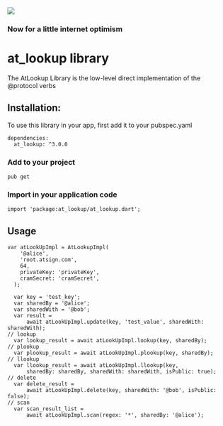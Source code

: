 <img src="https://atsign.dev/assets/img/@developersmall.png?sanitize=true">

### Now for a little internet optimism

# at_lookup library
The AtLookup Library is the low-level direct implementation of the @protocol verbs

## Installation:
To use this library in your app, first add it to your pubspec.yaml
```  
dependencies:
  at_lookup: ^3.0.0
```
### Add to your project 
```
pub get 
```
### Import in your application code
```
import 'package:at_lookup/at_lookup.dart';
```
## Usage
```
var atLookUpImpl = AtLookupImpl(
    '@alice',
    'root.atsign.com',
    64,
    privateKey: 'privateKey',
    cramSecret: 'cramSecret',
  );

  var key = 'test_key';
  var sharedBy = '@alice';
  var sharedWith = '@bob';
  var result =
      await atLookUpImpl.update(key, 'test_value', sharedWith: sharedWith);
// lookup
  var lookup_result = await atLookUpImpl.lookup(key, sharedBy);
// plookup
  var plookup_result = await atLookUpImpl.plookup(key, sharedBy);
// llookup
  var llookup_result = await atLookUpImpl.llookup(key,
      sharedBy: sharedBy, sharedWith: sharedWith, isPublic: true);
// delete
  var delete_result =
      await atLookUpImpl.delete(key, sharedWith: '@bob', isPublic: false);
// scan
  var scan_result_list =
      await atLookUpImpl.scan(regex: '*', sharedBy: '@alice');
```